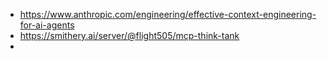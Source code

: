 - https://www.anthropic.com/engineering/effective-context-engineering-for-ai-agents
- https://smithery.ai/server/@flight505/mcp-think-tank
-
